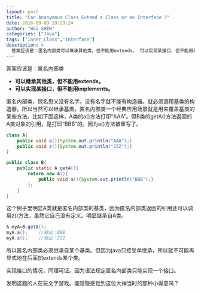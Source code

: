 ```yaml
---
layout: post
title: "Can Anonymous Class Extend a Class or an Interface ?"
date: 2016-09-09 19:29:24
author: "Wei SHEN"
categories: ["Java"]
tags: ["Inner_Class","Interface"]
description: >
  答案应该是：匿名内部类可以继承其他类，但不能用extends。 可以实现某接口，但不能用implements。
---
```


答案应该是：匿名内部类
* **可以继承其他类，但不能用extends。**
* **可以实现某接口，但不能用implements。**

匿名内部类，顾名思义没有名字。没有名字就不能有构造器。就必须调用基类的构造器。所以当然可以继承基类。匿名内部类一个经典应用场景就是用来覆盖基类的某些方法。比如下面这样，A类的a()方法打印“AAA”。但B类的getA()方法返回的A类对象的引用，是打印“BBB”的。因为a()方法被重写了。
```java
class A{
    public void a(){System.out.println("AAA");}
    public void z(){System.out.println("ZZZ");}
}

public class B{
    public static A getA(){
        return new A(){
            public void a(){System.out.println("BBB");}
        };
    }
}
```

这个例子里明显A类就是匿名内部类的基类，因为匿名内部类返回的引用还可以调用z()方法，虽然它自己没有定义。明显继承自A类。
```java
A myA=B.getA();
myA.a();    //输出：BBB
myA.z();    //输出：ZZZ
```

所以匿名内部类必须继承自某个基类。但因为java只接受单继承，所以就不可能再显式地在后面加extends某个类。

实现接口的情况，同理可证。因为语法规定匿名内部类只能实现一个接口。

发明这题的人在玩文字游戏。能隐隐感觉到这位大神当时的那种小得意吗？
